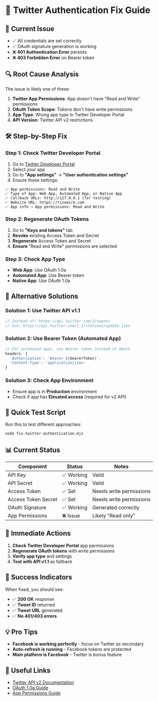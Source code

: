 # 🔧 Twitter Authentication Fix Guide

## 🚨 **Current Issue**
- ✅ All credentials are set correctly
- ✅ OAuth signature generation is working
- ❌ **401 Authentication Error** persists
- ❌ **403 Forbidden Error** on Bearer token

## 🔍 **Root Cause Analysis**

The issue is likely one of these:

1. **Twitter App Permissions**: App doesn't have "Read and Write" permissions
2. **OAuth Token Scope**: Tokens don't have write permissions
3. **App Type**: Wrong app type in Twitter Developer Portal
4. **API Version**: Twitter API v2 restrictions

## 🛠️ **Step-by-Step Fix**

### **Step 1: Check Twitter Developer Portal**

1. Go to [Twitter Developer Portal](https://developer.twitter.com/en/portal/dashboard)
2. Select your app
3. Go to **"App settings"** → **"User authentication settings"**
4. Ensure these settings:

```
✅ App permissions: Read and Write
✅ Type of App: Web App, Automated App, or Native App
✅ Callback URLs: http://127.0.0.1 (for testing)
✅ Website URL: https://rizewire.com
✅ App info → App permissions: Read and Write
```

### **Step 2: Regenerate OAuth Tokens**

1. Go to **"Keys and tokens"** tab
2. **Revoke** existing Access Token and Secret
3. **Regenerate** Access Token and Secret
4. **Ensure** "Read and Write" permissions are selected

### **Step 3: Check App Type**

- **Web App**: Use OAuth 1.0a
- **Automated App**: Use Bearer token
- **Native App**: Use OAuth 1.0a

## 🔄 **Alternative Solutions**

### **Solution 1: Use Twitter API v1.1**
```javascript
// Instead of: https://api.twitter.com/2/tweets
// Use: https://api.twitter.com/1.1/statuses/update.json
```

### **Solution 2: Use Bearer Token (Automated App)**
```javascript
// For automated apps, use Bearer token instead of OAuth
headers: {
  'Authorization': `Bearer ${bearerToken}`,
  'Content-Type': 'application/json'
}
```

### **Solution 3: Check App Environment**
- Ensure app is in **Production** environment
- Check if app has **Elevated access** (required for v2 API)

## 🧪 **Quick Test Script**

Run this to test different approaches:

```bash
node fix-twitter-authentication.mjs
```

## 📊 **Current Status**

| Component | Status | Notes |
|-----------|--------|-------|
| API Key | ✅ Working | Valid |
| API Secret | ✅ Working | Valid |
| Access Token | ✅ Set | Needs write permissions |
| Access Token Secret | ✅ Set | Needs write permissions |
| OAuth Signature | ✅ Working | Generated correctly |
| App Permissions | ❌ Issue | Likely "Read only" |

## 🎯 **Immediate Actions**

1. **Check Twitter Developer Portal** app permissions
2. **Regenerate OAuth tokens** with write permissions
3. **Verify app type** and settings
4. **Test with API v1.1** as fallback

## 🚀 **Success Indicators**

When fixed, you should see:
- ✅ **200 OK** response
- ✅ **Tweet ID** returned
- ✅ **Tweet URL** generated
- ✅ **No 401/403 errors**

## 💡 **Pro Tips**

- **Facebook is working perfectly** - focus on Twitter as secondary
- **Auto-refresh is running** - Facebook tokens are protected
- **Main platform is Facebook** - Twitter is bonus feature

## 🔗 **Useful Links**

- [Twitter API v2 Documentation](https://developer.twitter.com/en/docs/twitter-api)
- [OAuth 1.0a Guide](https://developer.twitter.com/en/docs/authentication/oauth-1-0a)
- [App Permissions Guide](https://developer.twitter.com/en/docs/authentication/oauth-1-0a/obtaining-user-access-tokens)


